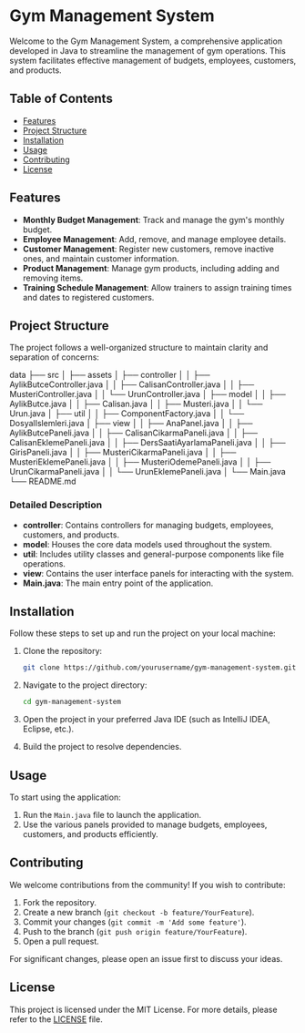 # Gym Management System

Welcome to the Gym Management System, a comprehensive application developed in Java to streamline the management of gym operations. This system facilitates effective management of budgets, employees, customers, and products.

## Table of Contents

- [Features](#features)
- [Project Structure](#project-structure)
- [Installation](#installation)
- [Usage](#usage)
- [Contributing](#contributing)
- [License](#license)

## Features

- **Monthly Budget Management**: Track and manage the gym's monthly budget.
- **Employee Management**: Add, remove, and manage employee details.
- **Customer Management**: Register new customers, remove inactive ones, and maintain customer information.
- **Product Management**: Manage gym products, including adding and removing items.
- **Training Schedule Management**: Allow trainers to assign training times and dates to registered customers.

## Project Structure

The project follows a well-organized structure to maintain clarity and separation of concerns:

data
├── src
│ ├── assets
│ ├── controller
│ │ ├── AylikButceController.java
│ │ ├── CalisanController.java
│ │ ├── MusteriController.java
│ │ └── UrunController.java
│ ├── model
│ │ ├── AylikButce.java
│ │ ├── Calisan.java
│ │ ├── Musteri.java
│ │ └── Urun.java
│ ├── util
│ │ ├── ComponentFactory.java
│ │ └── DosyalIslemleri.java
│ ├── view
│ │ ├── AnaPanel.java
│ │ ├── AylikButcePaneli.java
│ │ ├── CalisanCikarmaPaneli.java
│ │ ├── CalisanEklemePaneli.java
│ │ ├── DersSaatiAyarlamaPaneli.java
│ │ ├── GirisPaneli.java
│ │ ├── MusteriCikarmaPaneli.java
│ │ ├── MusteriEklemePaneli.java
│ │ ├── MusteriOdemePaneli.java
│ │ ├── UrunCikarmaPaneli.java
│ │ └── UrunEklemePaneli.java
│ └── Main.java
└── README.md


### Detailed Description

- **controller**: Contains controllers for managing budgets, employees, customers, and products.
- **model**: Houses the core data models used throughout the system.
- **util**: Includes utility classes and general-purpose components like file operations.
- **view**: Contains the user interface panels for interacting with the system.
- **Main.java**: The main entry point of the application.

## Installation

Follow these steps to set up and run the project on your local machine:

1. Clone the repository:
    ```bash
    git clone https://github.com/yourusername/gym-management-system.git
    ```

2. Navigate to the project directory:
    ```bash
    cd gym-management-system
    ```

3. Open the project in your preferred Java IDE (such as IntelliJ IDEA, Eclipse, etc.).

4. Build the project to resolve dependencies.

## Usage

To start using the application:

1. Run the `Main.java` file to launch the application.
2. Use the various panels provided to manage budgets, employees, customers, and products efficiently.

## Contributing

We welcome contributions from the community! If you wish to contribute:

1. Fork the repository.
2. Create a new branch (`git checkout -b feature/YourFeature`).
3. Commit your changes (`git commit -m 'Add some feature'`).
4. Push to the branch (`git push origin feature/YourFeature`).
5. Open a pull request.

For significant changes, please open an issue first to discuss your ideas.

## License

This project is licensed under the MIT License. For more details, please refer to the [LICENSE](LICENSE) file.
